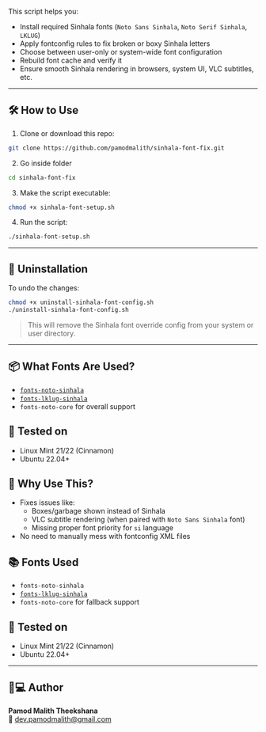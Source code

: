 This script helps you:

- Install required Sinhala fonts (`Noto Sans Sinhala`, `Noto Serif Sinhala`, `LKLUG`)
- Apply fontconfig rules to fix broken or boxy Sinhala letters
- Choose between user-only or system-wide font configuration
- Rebuild font cache and verify it
- Ensure smooth Sinhala rendering in browsers, system UI, VLC subtitles, etc.

---

## 🛠️ How to Use

1. Clone or download this repo:

```bash
git clone https://github.com/pamodmalith/sinhala-font-fix.git
```

2. Go inside folder

```bash
cd sinhala-font-fix
```

3. Make the script executable:

```bash
chmod +x sinhala-font-setup.sh
```

4. Run the script:

```bash
./sinhala-font-setup.sh
```

<!-- ---

## 📸 Screenshot

> _(Optional)_ You can add a terminal screenshot showing script steps here. -->

---

## 🧹 Uninstallation

To undo the changes:

```bash
chmod +x uninstall-sinhala-font-config.sh
./uninstall-sinhala-font-config.sh
```

> This will remove the Sinhala font override config from your system or user directory.

---

## 📦 What Fonts Are Used?

- [`fonts-noto-sinhala`](https://packages.debian.org/sid/fonts-noto-sinhala)
- [`fonts-lklug-sinhala`](https://packages.ubuntu.com/focal/fonts-lklug-sinhala)
- `fonts-noto-core` for overall support

## 🧪 Tested on

- Linux Mint 21/22 (Cinnamon)
- Ubuntu 22.04+

## 🧠 Why Use This?

- Fixes issues like:
  - Boxes/garbage shown instead of Sinhala
  - VLC subtitle rendering (when paired with `Noto Sans Sinhala` font)
  - Missing proper font priority for `si` language
- No need to manually mess with fontconfig XML files

## 📚 Fonts Used

- `fonts-noto-sinhala`
- [`fonts-lklug-sinhala`](https://packages.ubuntu.com/focal/fonts-lklug-sinhala)
- `fonts-noto-core` for fallback support

## 🧪 Tested on

- Linux Mint 21/22 (Cinnamon)
- Ubuntu 22.04+

---

## 👨💻 Author

**Pamod Malith Theekshana**  
📧 dev.pamodmalith@gmail.com
